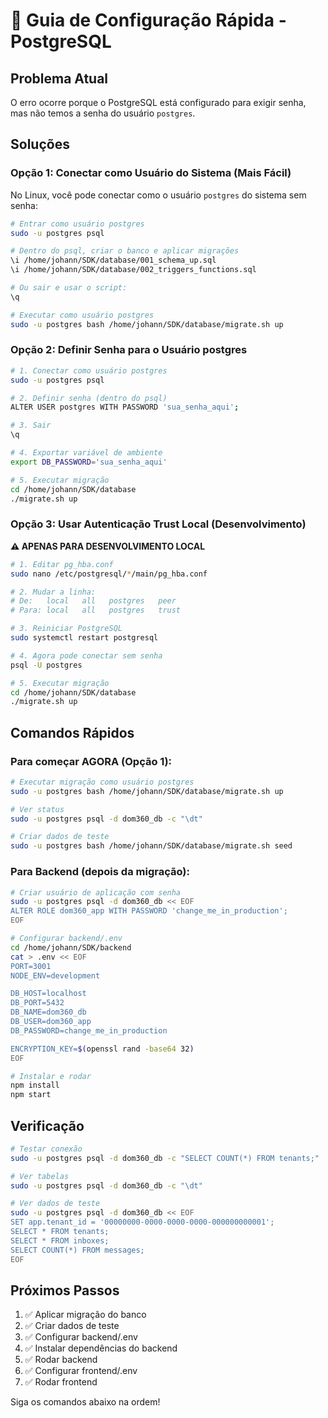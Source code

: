# 🔧 Guia de Configuração Rápida - PostgreSQL

## Problema Atual

O erro ocorre porque o PostgreSQL está configurado para exigir senha, mas não temos a senha do usuário `postgres`.

## Soluções

### Opção 1: Conectar como Usuário do Sistema (Mais Fácil)

No Linux, você pode conectar como o usuário `postgres` do sistema sem senha:

```bash
# Entrar como usuário postgres
sudo -u postgres psql

# Dentro do psql, criar o banco e aplicar migrações
\i /home/johann/SDK/database/001_schema_up.sql
\i /home/johann/SDK/database/002_triggers_functions.sql

# Ou sair e usar o script:
\q

# Executar como usuário postgres
sudo -u postgres bash /home/johann/SDK/database/migrate.sh up
```

### Opção 2: Definir Senha para o Usuário postgres

```bash
# 1. Conectar como usuário postgres
sudo -u postgres psql

# 2. Definir senha (dentro do psql)
ALTER USER postgres WITH PASSWORD 'sua_senha_aqui';

# 3. Sair
\q

# 4. Exportar variável de ambiente
export DB_PASSWORD='sua_senha_aqui'

# 5. Executar migração
cd /home/johann/SDK/database
./migrate.sh up
```

### Opção 3: Usar Autenticação Trust Local (Desenvolvimento)

**⚠️ APENAS PARA DESENVOLVIMENTO LOCAL**

```bash
# 1. Editar pg_hba.conf
sudo nano /etc/postgresql/*/main/pg_hba.conf

# 2. Mudar a linha:
# De:   local   all   postgres   peer
# Para: local   all   postgres   trust

# 3. Reiniciar PostgreSQL
sudo systemctl restart postgresql

# 4. Agora pode conectar sem senha
psql -U postgres

# 5. Executar migração
cd /home/johann/SDK/database
./migrate.sh up
```

## Comandos Rápidos

### Para começar AGORA (Opção 1):

```bash
# Executar migração como usuário postgres
sudo -u postgres bash /home/johann/SDK/database/migrate.sh up

# Ver status
sudo -u postgres psql -d dom360_db -c "\dt"

# Criar dados de teste
sudo -u postgres bash /home/johann/SDK/database/migrate.sh seed
```

### Para Backend (depois da migração):

```bash
# Criar usuário de aplicação com senha
sudo -u postgres psql -d dom360_db << EOF
ALTER ROLE dom360_app WITH PASSWORD 'change_me_in_production';
EOF

# Configurar backend/.env
cd /home/johann/SDK/backend
cat > .env << EOF
PORT=3001
NODE_ENV=development

DB_HOST=localhost
DB_PORT=5432
DB_NAME=dom360_db
DB_USER=dom360_app
DB_PASSWORD=change_me_in_production

ENCRYPTION_KEY=$(openssl rand -base64 32)
EOF

# Instalar e rodar
npm install
npm start
```

## Verificação

```bash
# Testar conexão
sudo -u postgres psql -d dom360_db -c "SELECT COUNT(*) FROM tenants;"

# Ver tabelas
sudo -u postgres psql -d dom360_db -c "\dt"

# Ver dados de teste
sudo -u postgres psql -d dom360_db << EOF
SET app.tenant_id = '00000000-0000-0000-0000-000000000001';
SELECT * FROM tenants;
SELECT * FROM inboxes;
SELECT COUNT(*) FROM messages;
EOF
```

## Próximos Passos

1. ✅ Aplicar migração do banco
2. ✅ Criar dados de teste
3. ✅ Configurar backend/.env
4. ✅ Instalar dependências do backend
5. ✅ Rodar backend
6. ✅ Configurar frontend/.env
7. ✅ Rodar frontend

Siga os comandos abaixo na ordem!
